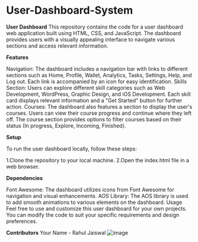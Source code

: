 # User-Dashboard-System

**User Dashboard**
This repository contains the code for a user dashboard web application built using HTML, CSS, and JavaScript. The dashboard provides users with a visually appealing interface to navigate various sections and access relevant information.

**Features**

Navigation: The dashboard includes a navigation bar with links to different sections such as Home, Profile, Wallet, Analytics, Tasks, Settings, Help, and Log out. Each link is accompanied by an icon for easy identification.
Skills Section: Users can explore different skill categories such as Web Development, WordPress, Graphic Design, and iOS Development. Each skill card displays relevant information and a "Get Started" button for further action.
Courses: The dashboard also features a section to display the user's courses. Users can view their course progress and continue where they left off. The course section provides options to filter courses based on their status (In progress, Explore, Incoming, Finished).

**Setup**

To run the user dashboard locally, follow these steps:

1.Clone the repository to your local machine.
2.Open the index.html file in a web browser.

**Dependencies**

Font Awesome: The dashboard utilizes icons from Font Awesome for navigation and visual enhancements.
AOS Library: The AOS library is used to add smooth animations to various elements on the dashboard.
Usage
Feel free to use and customize this user dashboard for your own projects. You can modify the code to suit your specific requirements and design preferences.

**Contributors**
Your Name - Rahul Jaiswal
![image](https://github.com/jaiswalrahul2427/User-Dashboard-System/assets/133475235/2c22bde6-4b99-42bf-9372-bfe0d15a3ea1)
